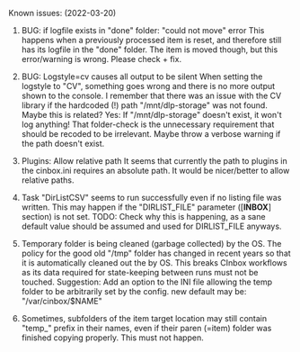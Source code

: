 Known issues:
(2022-03-20)

1) BUG: if logfile exists in "done" folder: "could not move" error
This happens when a previously processed item is reset, and therefore still has its logfile in the "done" folder.
The item is moved though, but this error/warning is wrong.
Please check + fix.


2) BUG: Logstyle=cv causes all output to be silent
When setting the logstyle to "CV", something goes wrong and there is no more output shown to the console.
I remember that there was an issue with the CV library if the hardcoded (!) path "/mnt/dlp-storage" was not found. Maybe this is related?
Yes: If "/mnt/dlp-storage" doesn't exist, it won't log anything! That folder-check is the unnecessary requirement that should be recoded to be irrelevant. Maybe throw a verbose warning if the path doesn't exist.


3) Plugins: Allow relative path
It seems that currently the path to plugins in the cinbox.ini requires an absolute path.
It would be nicer/better to allow relative paths.


4) Task "DirListCSV" seems to run successfully even if no listing file was written.
This may happen if the "DIRLIST_FILE" parameter ([__INBOX__] section) is not set.
TODO: Check why this is happening, as a sane default value should be assumed and
used for DIRLIST_FILE anyways.


5) Temporary folder is being cleaned (garbage collected) by the OS.
The policy for the good old "/tmp" folder has changed in recent years so that it
is automatically cleaned out the by OS. This breaks CInbox workflows as its data
required for state-keeping between runs must not be touched.
Suggestion: Add an option to the INI file allowing the temp folder to be
arbitrarily set by the config.
new default may be: "/var/cinbox/$NAME"


6) Sometimes, subfolders of the item target location may still contain "temp\_"
prefix in their names, even if their paren (=item) folder was finished copying properly.
This must not happen.
